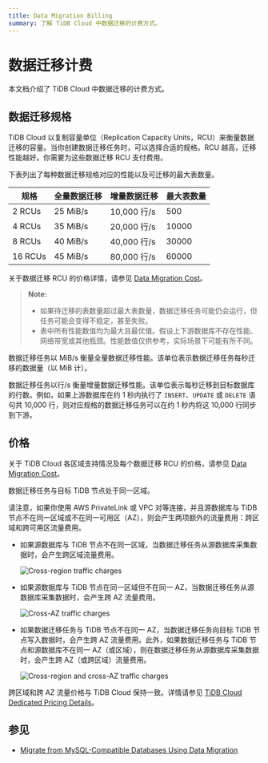 ```yaml
---
title: Data Migration Billing
summary: 了解 TiDB Cloud 中数据迁移的计费方式。
---
```


# 数据迁移计费

本文档介绍了 TiDB Cloud 中数据迁移的计费方式。

## 数据迁移规格

TiDB Cloud 以复制容量单位（Replication Capacity Units，RCU）来衡量数据迁移的容量。当你创建数据迁移任务时，可以选择合适的规格。RCU 越高，迁移性能越好。你需要为这些数据迁移 RCU 支付费用。

下表列出了每种数据迁移规格对应的性能以及可迁移的最大表数量。

| 规格         | 全量数据迁移      | 增量数据迁移         | 最大表数量 |
|--------------|------------------|----------------------|------------|
| 2 RCUs  | 25 MiB/s         | 10,000 行/s          | 500        |
| 4 RCUs  | 35 MiB/s         | 20,000 行/s          | 10000      |
| 8 RCUs  | 40 MiB/s         | 40,000 行/s          | 30000      |
| 16 RCUs | 45 MiB/s         | 80,000 行/s          | 60000      |

关于数据迁移 RCU 的价格详情，请参见 [Data Migration Cost](https://www.pingcap.com/tidb-dedicated-pricing-details/#dm-cost)。

> **Note:**
>
> - 如果待迁移的表数量超过最大表数量，数据迁移任务可能仍会运行，但任务可能会变得不稳定，甚至失败。
> - 表中所有性能数值均为最大且最优值。假设上下游数据库不存在性能、网络带宽或其他瓶颈。性能数值仅供参考，实际场景下可能有所不同。

数据迁移任务以 MiB/s 衡量全量数据迁移性能。该单位表示数据迁移任务每秒迁移的数据量（以 MiB 计）。

数据迁移任务以行/s 衡量增量数据迁移性能。该单位表示每秒迁移到目标数据库的行数。例如，如果上游数据库在约 1 秒内执行了 `INSERT`、`UPDATE` 或 `DELETE` 语句共 10,000 行，则对应规格的数据迁移任务可以在约 1 秒内将这 10,000 行同步到下游。

## 价格

关于 TiDB Cloud 各区域支持情况及每个数据迁移 RCU 的价格，请参见 [Data Migration Cost](https://www.pingcap.com/tidb-dedicated-pricing-details/#dm-cost)。

数据迁移任务与目标 TiDB 节点处于同一区域。

请注意，如果你使用 AWS PrivateLink 或 VPC 对等连接，并且源数据库与 TiDB 节点不在同一区域或不在同一可用区（AZ），则会产生两项额外的流量费用：跨区域和跨可用区流量费用。

- 如果源数据库与 TiDB 节点不在同一区域，当数据迁移任务从源数据库采集数据时，会产生跨区域流量费用。

    ![Cross-region traffic charges](/media/tidb-cloud/dm-billing-cross-region-fees.png)

- 如果源数据库与 TiDB 节点在同一区域但不在同一 AZ，当数据迁移任务从源数据库采集数据时，会产生跨 AZ 流量费用。

    ![Cross-AZ traffic charges](/media/tidb-cloud/dm-billing-cross-az-fees.png)

- 如果数据迁移任务与 TiDB 节点不在同一 AZ，当数据迁移任务向目标 TiDB 节点写入数据时，会产生跨 AZ 流量费用。此外，如果数据迁移任务与 TiDB 节点和源数据库不在同一 AZ（或区域），则在数据迁移任务从源数据库采集数据时，会产生跨 AZ（或跨区域）流量费用。

    ![Cross-region and cross-AZ traffic charges](/media/tidb-cloud/dm-billing-cross-region-and-az-fees.png)

跨区域和跨 AZ 流量价格与 TiDB Cloud 保持一致。详情请参见 [TiDB Cloud Dedicated Pricing Details](https://www.pingcap.com/tidb-dedicated-pricing-details/)。

## 参见

- [Migrate from MySQL-Compatible Databases Using Data Migration](/tidb-cloud/migrate-from-mysql-using-data-migration.md)
